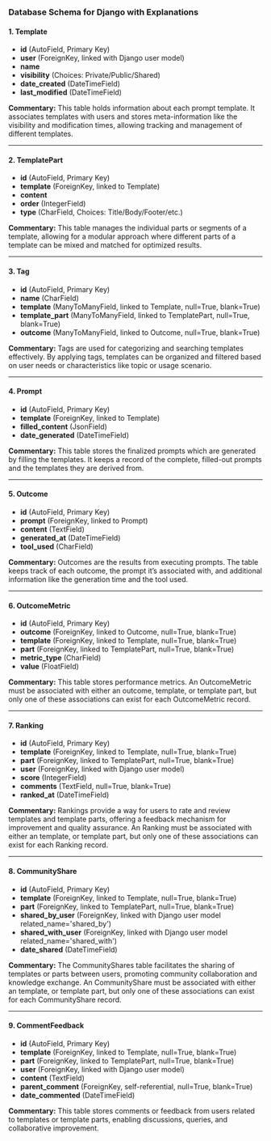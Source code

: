 ### Database Schema for Django with Explanations

#### **1. Template**
   - **id** (AutoField, Primary Key)
   - **user** (ForeignKey, linked with Django user model)
   - **name**
   - **visibility** (Choices: Private/Public/Shared)
   - **date_created** (DateTimeField)
   - **last_modified** (DateTimeField)
   
   **Commentary:**
   This table holds information about each prompt template. It associates templates with users and stores meta-information like the visibility and modification times, allowing tracking and management of different templates.

---

#### **2. TemplatePart**
   - **id** (AutoField, Primary Key)
   - **template** (ForeignKey, linked to Template)
   - **content**
   - **order** (IntegerField)
   - **type** (CharField, Choices: Title/Body/Footer/etc.)
   
   **Commentary:**
   This table manages the individual parts or segments of a template, allowing for a modular approach where different parts of a template can be mixed and matched for optimized results.

---

#### **3. Tag**
   - **id** (AutoField, Primary Key)
   - **name** (CharField)
   - **template** (ManyToManyField, linked to Template, null=True, blank=True)
   - **template_part** (ManyToManyField, linked to TemplatePart, null=True, blank=True)
   - **outcome** (ManyToManyField, linked to Outcome, null=True, blank=True)
   
   **Commentary:**
   Tags are used for categorizing and searching templates effectively. By applying tags, templates can be organized and filtered based on user needs or characteristics like topic or usage scenario.

---

#### **4. Prompt**
   - **id** (AutoField, Primary Key)
   - **template** (ForeignKey, linked to Template)
   - **filled_content** (JsonField)
   - **date_generated** (DateTimeField)
   
   **Commentary:**
   This table stores the finalized prompts which are generated by filling the templates. It keeps a record of the complete, filled-out prompts and the templates they are derived from.

---

#### **5. Outcome**
   - **id** (AutoField, Primary Key)
   - **prompt** (ForeignKey, linked to Prompt)
   - **content** (TextField)
   - **generated_at** (DateTimeField)
   - **tool_used** (CharField)
   
   **Commentary:**
   Outcomes are the results from executing prompts. The table keeps track of each outcome, the prompt it’s associated with, and additional information like the generation time and the tool used.

---

#### **6. OutcomeMetric**
   - **id** (AutoField, Primary Key)
   - **outcome** (ForeignKey, linked to Outcome, null=True, blank=True)
   - **template** (ForeignKey, linked to Template, null=True, blank=True)
   - **part** (ForeignKey, linked to TemplatePart, null=True, blank=True)
   - **metric_type** (CharField)
   - **value** (FloatField)
   
   **Commentary:**
   This table stores performance metrics. An OutcomeMetric must be associated with either an outcome, template, or template part, but only one of these associations can exist for each OutcomeMetric record.

---

#### **7. Ranking**
   - **id** (AutoField, Primary Key)
   - **template** (ForeignKey, linked to Template, null=True, blank=True)
   - **part** (ForeignKey, linked to TemplatePart, null=True, blank=True)
   - **user** (ForeignKey, linked with Django user model)
   - **score** (IntegerField)
   - **comments** (TextField, null=True, blank=True)
   - **ranked_at** (DateTimeField)
   
   **Commentary:**
   Rankings provide a way for users to rate and review templates and template parts, offering a feedback mechanism for improvement and quality assurance. An Ranking must be associated with either an template, or template part, but only one of these associations can exist for each Ranking record.


---

#### **8. CommunityShare**
   - **id** (AutoField, Primary Key)
   - **template** (ForeignKey, linked to Template, null=True, blank=True)
   - **part** (ForeignKey, linked to TemplatePart, null=True, blank=True)
   - **shared_by_user** (ForeignKey, linked with Django user model related_name='shared_by')
   - **shared_with_user** (ForeignKey, linked with Django user model related_name='shared_with')
   - **date_shared** (DateTimeField)
   
   **Commentary:**
   The CommunityShares table facilitates the sharing of templates or parts between users, promoting community collaboration and knowledge exchange. An CommunityShare must be associated with either an template, or template part, but only one of these associations can exist for each CommunityShare record.

---

#### **9. CommentFeedback**
   - **id** (AutoField, Primary Key)
   - **template** (ForeignKey, linked to Template, null=True, blank=True)
   - **part** (ForeignKey, linked to TemplatePart, null=True, blank=True)
   - **user** (ForeignKey, linked with Django user model)
   - **content** (TextField)
   - **parent_comment** (ForeignKey, self-referential, null=True, blank=True)
   - **date_commented** (DateTimeField)
   
   **Commentary:**
   This table stores comments or feedback from users related to templates or template parts, enabling discussions, queries, and collaborative improvement.

